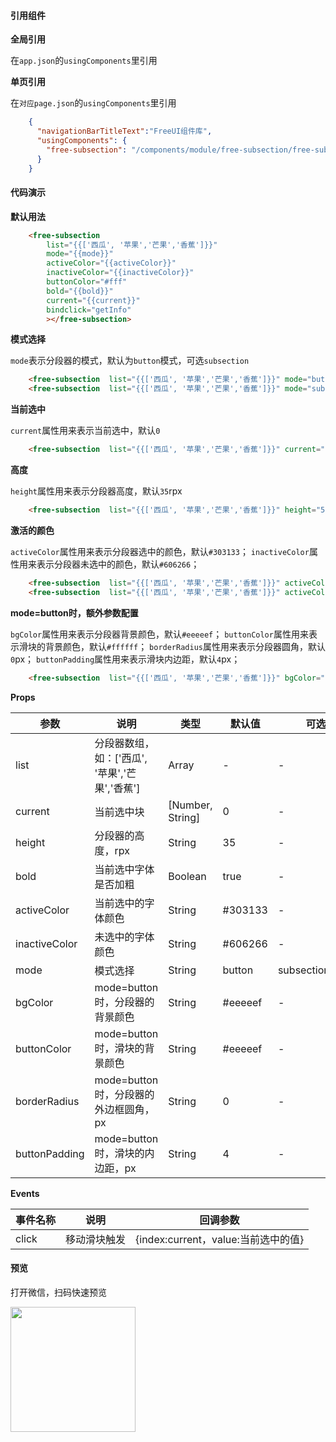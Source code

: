 #### 引用组件

**全局引用**

在`app.json`的`usingComponents`里引用

**单页引用**

在`对应page.json`的`usingComponents`里引用
```json
	{
	  "navigationBarTitleText":"FreeUI组件库",
	  "usingComponents": {
		"free-subsection": "/components/module/free-subsection/free-subsection"
	  }
	}
```

#### 代码演示

**默认用法**

```html
	<free-subsection 
	    list="{{['西瓜', '苹果','芒果','香蕉']}}" 
	    mode="{{mode}}" 
	    activeColor="{{activeColor}}" 
	    inactiveColor="{{inactiveColor}}" 
	    buttonColor="#fff" 
	    bold="{{bold}}"
	    current="{{current}}"
		bindclick="getInfo"
	    ></free-subsection>
```

**模式选择**

`mode`表示分段器的模式，默认为`button`模式，可选`subsection`
```html
	<free-subsection  list="{{['西瓜', '苹果','芒果','香蕉']}}" mode="button" ></free-subsection>
	<free-subsection  list="{{['西瓜', '苹果','芒果','香蕉']}}" mode="subsection" ></free-subsection>
```

**当前选中**

`current`属性用来表示当前选中，默认`0`
```html
	<free-subsection  list="{{['西瓜', '苹果','芒果','香蕉']}}" current="2"></free-subsection>
```

**高度**

`height`属性用来表示分段器高度，默认`35`rpx
```html
	<free-subsection  list="{{['西瓜', '苹果','芒果','香蕉']}}" height="50"></free-subsection>
```

**激活的颜色**

`activeColor`属性用来表示分段器选中的颜色，默认`#303133`；
`inactiveColor`属性用来表示分段器未选中的颜色，默认`#606266`；
```html
	<free-subsection  list="{{['西瓜', '苹果','芒果','香蕉']}}" activeColor="red"></free-subsection>
	<free-subsection  list="{{['西瓜', '苹果','芒果','香蕉']}}" activeColor="red" inactiveColor="#0081ef"></free-subsection>
```
**mode=button时，额外参数配置**

`bgColor`属性用来表示分段器背景颜色，默认`#eeeeef`；
`buttonColor`属性用来表示滑块的背景颜色，默认`#ffffff`；
`borderRadius`属性用来表示分段器圆角，默认`0`px；
`buttonPadding`属性用来表示滑块内边距，默认`4`px；
```html
	<free-subsection  list="{{['西瓜', '苹果','芒果','香蕉']}}" bgColor="red" buttonColor="blue" borderRadius="20" buttonPadding="6"></free-subsection>
```

**Props**

| 参数     | 说明                                                   | 类型          | 默认值      | 可选值 |
| -------- | ------------------------------------------------------ | ------------- | ----------- | ------ |
| list   | 分段器数组，如：['西瓜', '苹果','芒果','香蕉']            | Array        | -     | -      |
| current      | 当前选中块                                           | [Number, String]        | 0          | -      |
| height   |  分段器的高度，rpx               | String         | 35           | -      |
| bold     | 当前选中字体是否加粗                                   | Boolean       | true | - |
| activeColor    | 当前选中的字体颜色                       | String       | #303133      | -   |
| inactiveColor    | 未选中的字体颜色                       | String       | #606266      | -   |
| mode    | 模式选择                                              | String       | button      | subsection/button    |
| bgColor    | mode=button时，分段器的背景颜色                        | String       | #eeeeef      | -   |
| buttonColor    | mode=button时，滑块的背景颜色                        | String       | #eeeeef      | -   |
| borderRadius    | mode=button时，分段器的外边框圆角，px                     | String       | 0      | -   |
| buttonPadding    | mode=button时，滑块的内边距，px                     | String       | 4      | -   |

**Events**

| 事件名称     | 说明                                                   | 回调参数      |
| -------- | ------------------------------------------------------ | ------------- |
| click      | 移动滑块触发                          | {index:current，value:当前选中的值} |                

#### 预览

打开微信，扫码快速预览

<div align="left"><image src="https://z3.ax1x.com/2021/06/01/2nN0yt.jpg" width="200" height="200"> </image></div>
